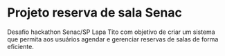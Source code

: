# Projeto reserva de sala Senac 

Desafio hackathon Senac/SP Lapa Tito com objetivo de criar um sistema que permita aos usuários agendar e gerenciar reservas de salas de forma eficiente.
